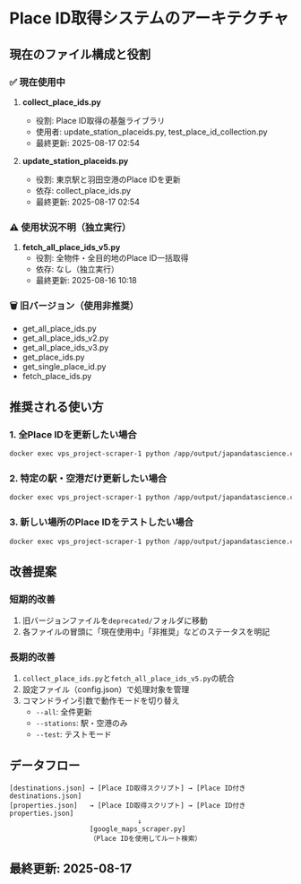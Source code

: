 # Place ID取得システムのアーキテクチャ

## 現在のファイル構成と役割

### ✅ 現在使用中
1. **collect_place_ids.py**
   - 役割: Place ID取得の基盤ライブラリ
   - 使用者: update_station_placeids.py, test_place_id_collection.py
   - 最終更新: 2025-08-17 02:54

2. **update_station_placeids.py**
   - 役割: 東京駅と羽田空港のPlace IDを更新
   - 依存: collect_place_ids.py
   - 最終更新: 2025-08-17 02:54

### ⚠️ 使用状況不明（独立実行）
1. **fetch_all_place_ids_v5.py**
   - 役割: 全物件・全目的地のPlace ID一括取得
   - 依存: なし（独立実行）
   - 最終更新: 2025-08-16 10:18

### 🗑️ 旧バージョン（使用非推奨）
- get_all_place_ids.py
- get_all_place_ids_v2.py
- get_all_place_ids_v3.py
- get_place_ids.py
- get_single_place_id.py
- fetch_place_ids.py

## 推奨される使い方

### 1. 全Place IDを更新したい場合
```bash
docker exec vps_project-scraper-1 python /app/output/japandatascience.com/timeline-mapping/api/fetch_all_place_ids_v5.py
```

### 2. 特定の駅・空港だけ更新したい場合
```bash
docker exec vps_project-scraper-1 python /app/output/japandatascience.com/timeline-mapping/api/update_station_placeids.py
```

### 3. 新しい場所のPlace IDをテストしたい場合
```bash
docker exec vps_project-scraper-1 python /app/output/japandatascience.com/timeline-mapping/api/test_place_id_collection.py
```

## 改善提案

### 短期的改善
1. 旧バージョンファイルを`deprecated/`フォルダに移動
2. 各ファイルの冒頭に「現在使用中」「非推奨」などのステータスを明記

### 長期的改善
1. `collect_place_ids.py`と`fetch_all_place_ids_v5.py`の統合
2. 設定ファイル（config.json）で処理対象を管理
3. コマンドライン引数で動作モードを切り替え
   - `--all`: 全件更新
   - `--stations`: 駅・空港のみ
   - `--test`: テストモード

## データフロー
```
[destinations.json] → [Place ID取得スクリプト] → [Place ID付きdestinations.json]
[properties.json]   → [Place ID取得スクリプト] → [Place ID付きproperties.json]
                                ↓
                    [google_maps_scraper.py]
                    （Place IDを使用してルート検索）
```

## 最終更新: 2025-08-17